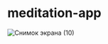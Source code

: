# meditation-app
![Снимок экрана (10)](https://user-images.githubusercontent.com/126214803/233783256-60ae31e2-b2e9-4845-b8cc-c1fea8a505e6.png)

